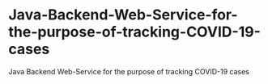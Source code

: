 # Java-Backend-Web-Service-for-the-purpose-of-tracking-COVID-19-cases
Java Backend Web-Service for the purpose of tracking COVID-19 cases
